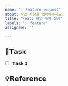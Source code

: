 ```yaml
---
name: "✨ Feature request"
about: 작업 사항을 입력해주세요.
title: "Feat: 화면 배치 설정"
labels: "✨ feature"
assignees: ''

---
```


## 📌𝗧𝗮𝘀𝗸
- [ ] 𝗧𝗮𝘀𝗸 𝟭

## 💡𝗥𝗲𝗳𝗲𝗿𝗲𝗻𝗰𝗲


</br>
